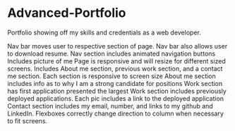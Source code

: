 # Advanced-Portfolio
Portfolio showing off my skills and credentials as a web developer.

Nav bar moves user to respective section of page.
Nav bar also allows user to download resume.
Nav section includes animated navigation buttons
Includes picture of me
Page is responsive and will resize for different sized screens.
Includes About me section, previous work section, and a contact me section.
Each section is responsive to screen size
About me section includes info as to why I am a strong candidate for positions
Work section has first application presented the largest
Work section includes previously deployed applications. Each pic includes a link to the deployed application
Contact section includes my email, number, and links to my github and LinkedIn.
Flexboxes correctly change direction to column when necessary to fit screens.
